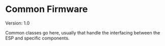 Common Firmware
===============
Version: 1.0

Common classes go here, usually that handle the interfacing between the ESP and specific components.